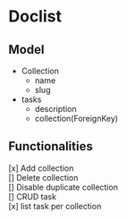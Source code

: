 # Doclist


## Model

- Collection
  - name
  - slug
- tasks
  - description
  - collection(ForeignKey)


## Functionalities
  [x] Add collection  
  [] Delete collection  
  [] Disable duplicate collection  
  [] CRUD task  
  [x] list task per collection